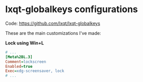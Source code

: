 # lxqt-globalkeys configurations

Code:
https://github.com/lxqt/lxqt-globalkeys

These are the main customizations I've made:

**Lock using Win+L**
```ini
# ...
[Meta%2BL.3]
Comment=lockscreen
Enabled=true
Exec=xdg-screensaver, lock
# ...
```